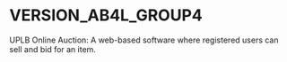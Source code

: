 VERSION_AB4L_GROUP4
===================

UPLB Online Auction: A web-based software where registered users can sell and bid for an item.